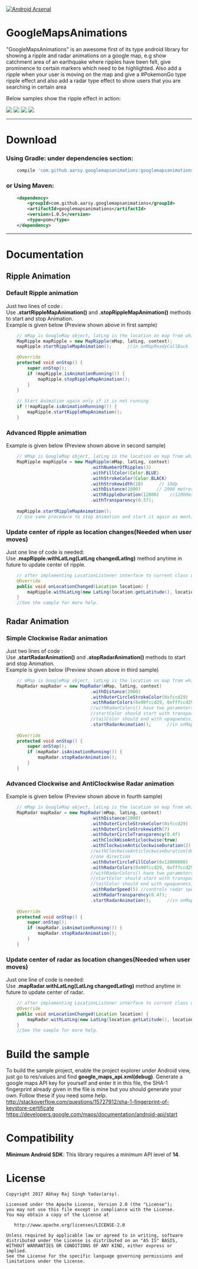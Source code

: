 [![Android Arsenal](https://img.shields.io/badge/Android%20Arsenal-GoogleMapsAnimations-green.svg?style=true)](https://android-arsenal.com/details/1/5070)

# GoogleMapsAnimations        

"GoogleMapsAnimations" is an awesome first of its type android library for showing a ripple and radar animations on a google map, e.g show catchment area of an earthquake where ripples have been felt, give prominence to certain markers which need to be highlighted. Also add a ripple when your user is moving on the map and give a #PokemonGo type ripple effect and also add a radar type effect to show users that you are searching in certain area

Below samples show the ripple effect in action:

<img src="/gifs/Sample2.gif" > <img src="/gifs/Sample1.gif" > <img src="/gifs/Sample3.gif"> <img src="/gifs/Sample4.gif">

------    

# Download    
### Using Gradle: under dependencies section:   
```gradle
    compile 'com.github.aarsy.googlemapsanimations:googlemapsanimations:1.0.5'
```
### or Using Maven:
```xml  
    <dependency>
        <groupId>com.github.aarsy.googlemapsanimations</groupId>
        <artifactId>googlemapsanimations</artifactId>
        <version>1.0.5</version>
        <type>pom</type>
    </dependency>
```

------

# Documentation

## Ripple Animation

### Default Ripple animation
Just two lines of code :  
Use **.startRippleMapAnimation()** and **.stopRippleMapAnimation()** methods to start and stop Animation.     
Example is given below (Preview shown above in first sample)    
```java  
    // mMap is GoogleMap object, latLng is the location on map from which ripple should start
    MapRipple mapRipple = new MapRipple(mMap, latLng, context);
    mapRipple.startRippleMapAnimation();      //in onMapReadyCallBack

    @Override
    protected void onStop() {
        super.onStop();
        if (mapRipple.isAnimationRunning()) {
            mapRipple.stopRippleMapAnimation();
        }
    }
    
    // Start Animation again only if it is not running
    if (!mapRipple.isAnimationRunning()) {
        mapRipple.startRippleMapAnimation();
    }
```
### Advanced Ripple animation

Example is given below (Preview shown above in second sample)    
```java  
    // mMap is GoogleMap object, latLng is the location on map from which ripple should start
    MapRipple mapRipple = new MapRipple(mMap, latLng, context)
                                .withNumberOfRipples(3)
                                .withFillColor(Color.BLUE)
                                .withStrokeColor(Color.BLACK)
                                .withStrokewidth(10)      // 10dp
                                .withDistance(2000)      // 2000 metres radius
                                .withRippleDuration(12000)    //12000ms
                                .withTransparency(0.5f);
                        
    mapRipple.startRippleMapAnimation();
    // Use same procedure to stop Animation and start it again as mentioned anove in Default Ripple Animation Sample
```
### Update center of ripple as location changes(Needed when user moves)
Just one line of code is needed:  
Use **.mapRipple.withLatLng(LatLng changedLatlng)** method anytime in future to update center of ripple.    
```java  
  	// after implementing LocationListener interface to current class use:
    @Override
    public void onLocationChanged(Location location) {
        mapRipple.withLatLng(new LatLng(location.getLatitude(), location.getLongitude()));
    }
	//See the sample for more help.
```
## Radar Animation

### Simple Clockwise Radar animation
Just two lines of code :  
Use **.startRadarAnimation()** and **.stopRadarAnimation()** methods to start and stop Animation.     
Example is given below (Preview shown above in third sample)    
```java  
    // mMap is GoogleMap object, latLng is the location on map from which ripple should start
    MapRadar mapRadar = new MapRadar(mMap, latLng, context)
                                .withDistance(2000)
                                .withOuterCircleStrokeColor(0xfccd29)
                                .withRadarColors(0x00fccd29, 0xfffccd29)
                                //withRadarColors() have two parameters, startColor and tailColor respectively
                                //startColor should start with transparency, here 00 in front of fccd29 indicates fully transparent
                                //tailColor should end with opaqueness, here f in front of fccd29 indicates fully opaque
                                .startRadarAnimation();      //in onMapReadyCallBack
    
    @Override
    protected void onStop() {
        super.onStop();
        if (mapRadar.isAnimationRunning()) {
            mapRadar.stopRadarAnimation();
        }
    }
```
### Advanced Clockwise and AntiClockwise Radar animation

Example is given below (Preview shown above in fourth sample)    
```java  
    // mMap is GoogleMap object, latLng is the location on map from which ripple should start
    MapRadar mapRadar = new MapRadar(mMap, latLng, context)
                                .withDistance(2000)
                                .withOuterCircleStrokeColor(0xfccd29)
                                .withOuterCircleStrokewidth(7)
                                .withOuterCircleTransparency(0.4f)
                                .withClockWiseAnticlockwise(true)		//enable both side rotation
                                .withClockwiseAnticlockwiseDuration(2)
                                //withClockwiseAnticlockwiseDuration(duration), here duration denotes how much cycles should animation makes in 
                                //one direction
                                .withOuterCircleFillColor(0x12000000)
                                .withRadarColors(0x00fccd29, 0xfffccd29);
                                //withRadarColors() have two parameters, startColor and tailColor respectively
                                //startColor should start with transparency, here 00 in front of fccd29 indicates fully transparent
                                //tailColor should end with opaqueness, here f in front of fccd29 indicates fully opaque
                                .withRadarSpeed(5) //controls radar speed
                                .withRadarTransparency(0.4f);
                                .startRadarAnimation();      //in onMapReadyCallBack
    
    @Override
    protected void onStop() {
        super.onStop();
        if (mapRadar.isAnimationRunning()) {
            mapRadar.stopRadarAnimation();
        }
    }
```
### Update center of radar as location changes(Needed when user moves)
Just one line of code is needed:  
Use **.mapRadar.withLatLng(LatLng changedLatlng)** method anytime in future to update center of radar.    
```java  
  	// after implementing LocationListener interface to current class use:
    @Override
    public void onLocationChanged(Location location) {
        mapRadar.withLatLng(new LatLng(location.getLatitude(), location.getLongitude()));
    }
	//See the sample for more help.
```
# Build the sample
To build the sample project, enable the project explorer under Android view, just go to res/values and find **google_maps_api.xml(debug)**. Generate a google maps API key for yourself and enter it in this file, the SHA-1 fingerprint already given in the file is mine but you should generate your own. Follow these if you need some help.
http://stackoverflow.com/questions/15727912/sha-1-fingerprint-of-keystore-certificate
https://developers.google.com/maps/documentation/android-api/start

# Compatibility

**Minimum Android SDK**: This library requires a minimum API level of **14**.    

# License

    Copyright 2017 Abhay Raj Singh Yadav(arsy).

    Licensed under the Apache License, Version 2.0 (the "License");
    you may not use this file except in compliance with the License.
    You may obtain a copy of the License at

       http://www.apache.org/licenses/LICENSE-2.0

    Unless required by applicable law or agreed to in writing, software
    distributed under the License is distributed on an "AS IS" BASIS,
    WITHOUT WARRANTIES OR CONDITIONS OF ANY KIND, either express or implied.
    See the License for the specific language governing permissions and
    limitations under the License.


